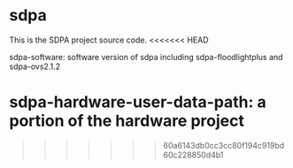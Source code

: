 # sdpa
This is the SDPA project source code.
<<<<<<< HEAD

sdpa-software: software version of sdpa
  including sdpa-floodlightplus and sdpa-ovs2.1.2

sdpa-hardware-user-data-path: a portion of the hardware project
=======
>>>>>>> 60a6143db0cc3cc80f194c919bd60c228850d4b1
